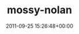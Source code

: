 ---
title:		"mossy-nolan"
type:		"photos"
mediatype:		"upload"
description:		"TBC"
date:		"2011-09-25 15:26:48+00:00"
album:		"music"
filename:		"mossy-nolan.md"
series:		""
cl_public_id:		"music/mossy-nolan"
cl_version:		1497004867
format:		"tiff"
bytes:		5653224
width:		2174
height:		1440
colours:
- "#9B7C49"
- "#D48F88"
- "#2F1A15"
- "#E1937E"
- "#A5C5C7"
- "#874946"
- "#824630"
- "#AE8A58"
- "#A8B5AE"
- "#110604"
- "#73C4D0"
- "#E1B7B3"
- "#70331A"
- "#9FA08C"
- "#046F8B"
- "#333C3E"
- "#2A1726"
- "#9E957C"
exposure_mode:		"Manual"
program:		"Manual"
aperture:		"5.6"
focal_length:		"135.0 mm"
iso:		"1600"
shutter_speed:		"1/80"
metering:		"Center-weighted average"
flash:		"Off, Did not fire"
white_balance:		"Custom"
colour_temp:		"2000"
has_crop:		"true"
orientation:		"Horizontal (normal)"
camera_model:		"NIKON D7000"
lens_info:		"18-200mm f/3.5-5.6"
artist:		"Matt Finucane"
x_resolution:		"300"
y_resolution:		"300"
---